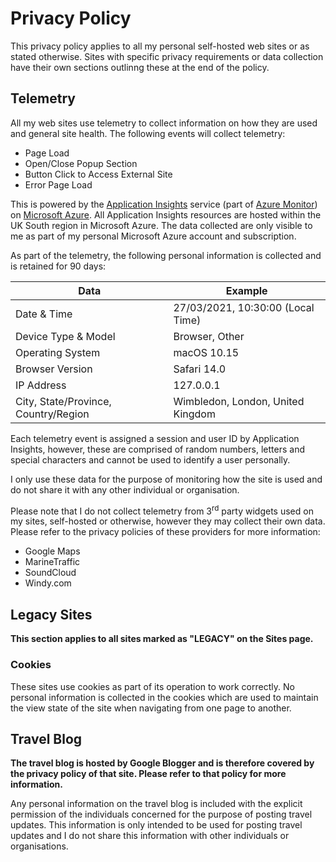 # Privacy Policy

This privacy policy applies to all my personal self-hosted web sites or as stated otherwise.  Sites with specific privacy requirements or data collection have their own sections outlinng these at the end of the policy.

## Telemetry

All my web sites use telemetry to collect information on how they are used and general site health.  The following events will collect telemetry:

* Page Load
* Open/Close Popup Section
* Button Click to Access External Site
* Error Page Load

This is powered by the [Application Insights](https://docs.microsoft.com/en-us/azure/azure-monitor/app/app-insights-overview) service (part of [Azure Monitor](https://azure.microsoft.com/en-gb/services/monitor/)) on [Microsoft Azure](https://azure.microsoft.com/en-gb/).  All Application Insights resources are hosted within the UK South region in Microsoft Azure.  The data collected are only visible to me as part of my personal Microsoft Azure account and subscription.

As part of the telemetry, the following personal information is collected and is retained for 90 days:

Data | Example
--- | ---
Date & Time | 27/03/2021, 10:30:00 (Local Time)
Device Type & Model | Browser, Other
Operating System | macOS 10.15
Browser Version | Safari 14.0
IP Address | 127.0.0.1
City, State/Province, Country/Region | Wimbledon, London, United Kingdom

Each telemetry event is assigned a session and user ID by Application Insights, however, these are comprised of random numbers, letters and special characters and cannot be used to identify a user personally.

I only use these data for the purpose of monitoring how the site is used and do not share it with any other individual or organisation.

Please note that I do not collect telemetry from 3<sup>rd</sup> party widgets used on my sites, self-hosted or otherwise, however they may collect their own data.  Please refer to the privacy policies of these providers for more information:

* Google Maps
* MarineTraffic
* SoundCloud
* Windy.com

## Legacy Sites

**This section applies to all sites marked as "LEGACY" on the Sites page.**

### Cookies

These sites use cookies as part of its operation to work correctly.  No personal information is collected in the cookies which are used to maintain the view state of the site when navigating from one page to another.

## Travel Blog

**The travel blog is hosted by Google Blogger and is therefore covered by the privacy policy of that site.  Please refer to that policy for more information.**

Any personal information on the travel blog is included with the explicit permission of the individuals concerned for the purpose of posting travel updates.  This information is only intended to be used for posting travel updates and I do not share this information with other individuals or organisations.